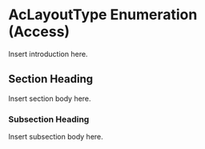 
# AcLayoutType Enumeration (Access)

Insert introduction here.


## Section Heading

Insert section body here.


### Subsection Heading

Insert subsection body here.

